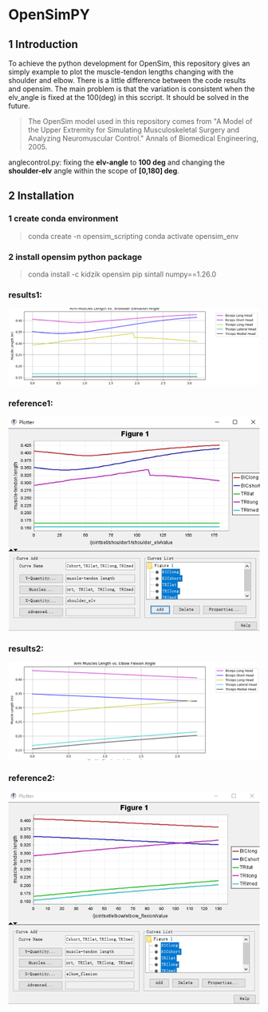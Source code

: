 # OpenSimPY

## 1 Introduction

To achieve the python development for OpenSim, this repository gives an simply example to plot the muscle-tendon lengths changing with the shoulder and elbow. There is a little difference between the code results and opensim. The main problem is that the variation is consistent when the elv_angle is fixed at the 100(deg) in this sccript. It should be solved in the future.

> The OpenSim model used in this repository comes from "A Model of the Upper Extremity for Simulating Musculoskeletal Surgery and Analyzing Neuromuscular Control." Annals of Biomedical Engineering, 2005. 

anglecontrol.py: fixing the **elv-angle** to **100 deg** and changing the **shoulder-elv** angle within the scope of **[0,180] deg**.

## 2 Installation 
### 1 create conda environment
>  conda create -n opensim_scripting 
>  conda activate opensim_env

### 2 install opensim python package
> conda install -c kidzik opensim
> pip sintall numpy==1.26.0

### results1:
![alt text](<./muscle length vs shoulder_elv.png>)

### reference1:
![alt text](<./Plotter_OpenSim1.png>)

### results2:
![alt text](<./muscle length vs elbow_flexion.png>)

### reference2:
![alt text](<./Plotter_OpenSim2.png>)
